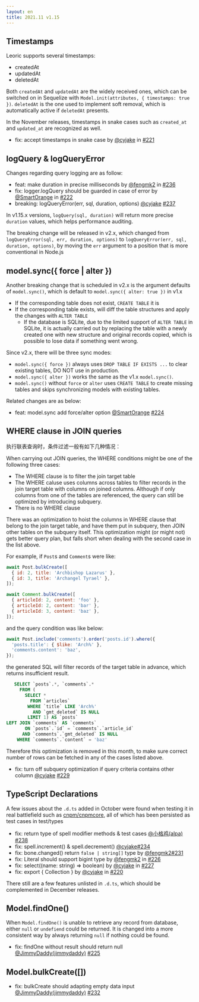 ```yaml
---
layout: en
title: 2021.11 v1.15
---
```


## Timestamps

Leoric supports several timestamps:

- createdAt
- updatedAt
- deletedAt

Both `createdAt` and `updatedAt` are the widely received ones, which can be switched on in Sequelize with `Model.init(attributes, { timestamps: true })`. `deletedAt` is the one used to implement soft removal, which is automatically active if `deletedAt` presents.

In the November releases, timestamps in snake cases such as `created_at` and `updated_at` are recognized as well.

- fix: accept timestamps in snake case by [@cyjake](https://github.com/cyjake) in [#221](https://github.com/cyjake/leoric/pull/221)

## logQuery & logQueryError

Changes regarding query logging are as follow:

- feat: make duration in precise milliseconds by [@fengmk2](https://github.com/fengmk2) in [#236](https://github.com/cyjake/leoric/pull/236)
- fix: logger.logQuery should be guarded in case of error by [@SmartOrange](https://github.com/SmartOrange) in [#222](https://github.com/cyjake/leoric/pull/222)
- breaking: logQueryError(err, sql, duration, options) [@cyjake](https://github.com/cyjake) [#237](https://github.com/cyjake/leoric/pull/237)

In v1.15.x versions, `logQuery(sql, duration)` will return more precise `duration` values, which helps performance auditing.

The breaking change will be released in v2.x, which changed from `logQueryError(sql, err, duration, options)` to `logQueryError(err, sql, duration, options)`, by moving the `err` argument to a position that is more conventional in Node.js

## model.sync({ force | alter })

Another breaking change that is scheduled in v2.x is the argument defaults of `model.sync()`, which is default to `model.sync({ alter: true })` in v1.x

- If the corresponding table does not exist, `CREATE TABLE` it is
- If the corresponding table exists, will diff the table structures and apply the changes with `ALTER TABLE`
   - If the database is SQLite, due to the limited support of `ALTER TABLE` in SQLite, it is actually carried out by replacing the table with a newly created one with new structure and original records copied, which is possible to lose data if something went wrong.

Since v2.x, there will be three sync modes:

- `model.sync({ force })` always uses `DROP TABLE IF EXISTS ...` to clear existing tables, DO NOT use in production.
- `model.sync({ alter })` works the same as the v1.x `model.sync()`.
- `model.sync()` without `force` or `alter` uses `CREATE TABLE` to create missing tables and skips synchronizing models with existing tables.

Related changes are as below:

- feat: model.sync add force/alter option [@SmartOrange](https://github.com/SmartOrange) [#224](https://github.com/cyjake/leoric/pull/224)

## WHERE clause in JOIN queries

执行联表查询时，条件过滤一般有如下几种情况：

When carrying out JOIN queries, the WHERE conditions might be one of the following three cases:

- The WHERE clause is to filter the join target table
- The WHERE caluse uses columns across tables to filter records in the join target table with columns on joined columns. Although if only columns from one of the tables are referenced, the query can still be optimized by introducing subquery.
- There is no WHERE clause

There was an optimization to hoist the columns in WHERE clause that belong to the join target table, and have them put in subquery, then JOIN other tables on the subquery itself. This optimization might (or might not) gets better query plan, but falls short when dealing with the second case in the list above.

For example, if `Post`s and `Comment`s were like:

```javascript
await Post.bulkCreate([
  { id: 2, title: 'Archbishop Lazarus' },
  { id: 3, title: 'Archangel Tyrael' },
]);

await Comment.bulkCreate([
  { articleId: 2, content: 'foo' },
  { articleId: 2, content: 'bar' },
  { articleId: 3, content: 'baz' },
]);
```

and the query condition was like below:

```javascript
await Post.include('comments').order('posts.id').where({
  'posts.title': { $like: 'Arch%' },
  'comments.content': 'baz',
});
```

the generated SQL will filter records of the target table in advance, which returns insufficient result.

```sql
   SELECT `posts`.*, `comments`.*
     FROM (
       SELECT *
         FROM `articles`
        WHERE `title` LIKE 'Arch%'
          AND `gmt_deleted` IS NULL
        LIMIT 1) AS `posts`
LEFT JOIN `comments` AS `comments`
       ON `posts`.`id` = `comments`.`article_id`
      AND `comments`.`gmt_deleted` IS NULL
    WHERE `comments`.`content` = 'baz'
```

Therefore this optimization is removed in this month, to make sure correct number of rows can be fetched in any of the cases listed above.

- fix: turn off subquery optimization if query criteria contains other column [@cyjake](https://github.com/cyjake) [#229](https://github.com/cyjake/leoric/pull/229)

## TypeScript Declarations

A few issues about the `.d.ts` added in October were found when testing it in real battlefield such as [cnpm/cnpmcore](https://github.com/cnpm/cnpmcore), all of which has been persisted as test cases in test/types

- fix: return type of spell modifier methods & test cases [@小格鸡(alpa)](/alpa) [#238](https://github.com/cyjake/leoric/pull/238)
- fix: spell.increment() & spell.decrement() [@cyjake](https://github.com/cyjake)[#234](https://github.com/cyjake/leoric/pull/234)
- fix: bone.changed() return `false | string[]` type by [@fengmk2](https://github.com/fengmk2)[#231](https://github.com/cyjake/leoric/pull/231)
- fix: Literal should support bigint type by [@fengmk2](https://github.com/fengmk2) in [#226](https://github.com/cyjake/leoric/pull/226)
- fix: select((name: string) => boolean) by [@cyjake](https://github.com/cyjake) in [#227](https://github.com/cyjake/leoric/pull/227)
- fix: export { Collection } by [@cyjake](https://github.com/cyjake) in [#220](https://github.com/cyjake/leoric/pull/220)


There still are a few features unlisted in `.d.ts`, which should be complemented in December releases.

## Model.findOne()

When `Model.findOne()` is unable to retrieve any record from database, either `null` or `undefiend` could be returned. It is changed into a more consistent way by always returning `null` if nothing could be found.

- fix: findOne without result should return null [@JimmyDaddy(jimmydaddy)](/jimmydaddy) [#225](https://github.com/cyjake/leoric/pull/225)

## Model.bulkCreate([])

- fix: bulkCreate should adapting empty data input [@JimmyDaddy(jimmydaddy)](/jimmydaddy) [#232](https://github.com/cyjake/leoric/pull/232)

